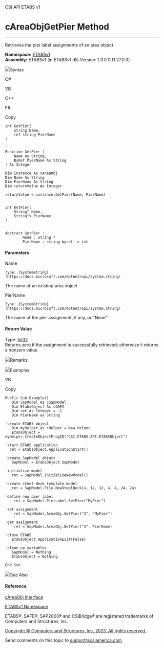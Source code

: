﻿

CSI API ETABS v1

# cAreaObjGetPier Method  
  
---  
  
Retrieves the pier label assignments of an area object

**Namespace:** [ETABSv1](2780f1b8-2033-5289-2298-1cdb2a7508d9.htm)  
**Assembly:** ETABSv1 (in ETABSv1.dll) Version: 1.0.0.0 (1.27.0.0)

![](../icons/SectionExpanded.png)Syntax

C#

VB

C++

F#

Copy

    
    
    int GetPier(
    	string Name,
    	ref string PierName
    )
    
    
    Function GetPier ( 
    	Name As String,
    	ByRef PierName As String
    ) As Integer
    
    Dim instance As cAreaObj
    Dim Name As String
    Dim PierName As String
    Dim returnValue As Integer
    
    returnValue = instance.GetPier(Name, PierName)
    
    
    int GetPier(
    	String^ Name, 
    	String^% PierName
    )
    
    
    abstract GetPier : 
            Name : string * 
            PierName : string byref -> int 
    

#### Parameters

Name

    Type: [SystemString](https://docs.microsoft.com/dotnet/api/system.string)  
The name of an existing area object

PierName

    Type: [SystemString](https://docs.microsoft.com/dotnet/api/system.string)  
The name of the pier assignment, if any, or "None"

#### Return Value

Type: [Int32](https://docs.microsoft.com/dotnet/api/system.int32)  
Returns zero if the assignment is successfully retrieved; otherwise it returns
a nonzero value.

![](../icons/SectionExpanded.png)Remarks

![](../icons/SectionExpanded.png)Examples

VB

Copy

    
    
    Public Sub Example()
       Dim SapModel As cSapModel
       Dim EtabsObject As cOAPI
       Dim ret As Integer = -1
       Dim PierName as String
    
    'create ETABS object
       Dim myHelper as cHelper = New Helper
       EtabsObject = myHelper.CreateObjectProgID("CSI.ETABS.API.ETABSObject")
    
    'start ETABS application
      ret = EtabsObject.ApplicationStart()
    
    'create SapModel object
       SapModel = EtabsObject.SapModel
    
    'initialize model
       ret = SapModel.InitializeNewModel()
    
    'create steel deck template model
       ret = SapModel.File.NewSteelDeck(4, 12, 12, 4, 4, 24, 24)
    
    'define new pier label
        ret = SapModel.PierLabel.SetPier("MyPier")
    
    'set assignment
        ret = SapModel.AreaObj.SetPier("3", "MyPier")
    
    'get assignment
        ret = SapModel.AreaObj.GetPier("3", PierName)
    
    'close ETABS
       EtabsObject.ApplicationExit(False)
    
    'clean up variables
       SapModel = Nothing
       EtabsObject = Nothing
    
    End Sub

![](../icons/SectionExpanded.png)See Also

#### Reference

[cAreaObj Interface](2cda9b42-232e-6821-8caa-dc87fd84fed0.htm)

[ETABSv1 Namespace](2780f1b8-2033-5289-2298-1cdb2a7508d9.htm)

ETABS®, SAFE®, SAP2000® and CSiBridge® are registered trademarks of Computers
and Structures, Inc.  

[Copyright © Computers and Structures, Inc. 2023. All rights
reserved.](http://www.csiamerica.com)

Send comments on this topic to
[support@csiamerica.com](mailto:support%40csiamerica.com?Subject=CSI%20API%20ETABS%20v1)


